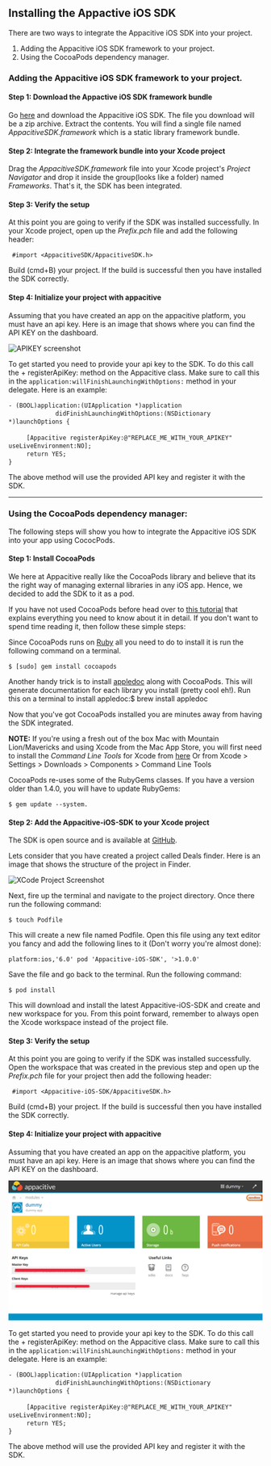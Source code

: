 Installing the Appactive iOS SDK
----

There are two ways to integrate the Appacitive iOS SDK into your project. 

1. Adding the Appacitive iOS SDK framework to your project.
2. Using the CocoaPods dependency manager.

### Adding the Appacitive iOS SDK framework to your project.

#### Step 1: Download the Appactive iOS SDK framework bundle

Go [here](https://cdn.appacitive.com/sdk/ios/appacitive-ios-sdk-v-0.9.framework.zip) and download the Appacitive iOS SDK. The file you download will be a zip archive. Extract the contents. You will  find a single file named *AppacitiveSDK.framework* which is a static library framework bundle.

#### Step 2: Integrate the framework bundle into your Xcode project

Drag the *AppacitiveSDK.framework* file into your Xcode project's *Project Navigator* and drop it inside the group(looks like a folder) named *Frameworks*. That's it, the SDK has been integrated.

#### Step 3: Verify the setup

At this point you are going to verify if the SDK was installed successfully. In your Xcode project, open up the *Prefix.pch* file and add the following header:

```
 #import <AppacitiveSDK/AppacitiveSDK.h> 
```

Build (cmd+B) your project. If the build is successful then you have installed the SDK correctly.

#### Step 4: Initialize your project with appacitive

Assuming that you have created an app on the appacitive platform, you must have an api key. Here is an image that shows where you can find the API KEY on the dashboard.

![APIKEY screenshot](http://cdn.appacitive.com/devcenter/ios/gettingstarted/apikey.png)

To get started you need to provide your api key to the SDK. To do this call the + registerApiKey: method on the Appacitive class. Make sure to call this in the ```application:willFinishLaunchingWithOptions:``` method in your delegate. Here is an example:

```
- (BOOL)application:(UIApplication *)application 
             didFinishLaunchingWithOptions:(NSDictionary *)launchOptions {

     [Appacitive registerApiKey:@"REPLACE_ME_WITH_YOUR_APIKEY" useLiveEnvironment:NO];
     return YES;
}
```

The above method will use the provided API key and register it with the SDK.

-----------------------------------------

### Using the CocoaPods dependency manager:
 
The following steps will show you how to integrate the Appacitive iOS SDK into your app using CococPods.

#### Step 1: Install CocoaPods

We here at Appacitive really like the CocoaPods library and believe that its the right way of managing external libraries in any iOS app. Hence, we decided to add the SDK to it as a pod.

If you have not used CocoaPods before head over to [this tutorial](http://www.raywenderlich.com/12139/introduction-to-cocoapods) that explains everything you need to know about it in detail. If you don't want to spend time reading it, then follow these simple steps:

Since CocoaPods runs on [Ruby](http://www.ruby-lang.org/en/) all you need to do to install it is run the following command on a terminal.

```
$ [sudo] gem install cocoapods
```

Another handy trick is to install [appledoc](http://gentlebytes.com/appledoc/) along with CocoaPods. This will generate documentation for each library you install (pretty cool eh!). Run this on a terminal to install appledoc:$ brew install appledoc

Now that you've got CocoaPods installed you are minutes away from having the SDK integrated.

**NOTE:**
If you're using a fresh out of the box Mac with Mountain Lion/Mavericks and using Xcode from the Mac App Store, you will first need to install the *Command Line Tools* for Xcode from [here](https://developer.apple.com/downloads/index.action) Or from Xcode > Settings > Downloads > Components > Command Line Tools

CocoaPods re-uses some of the RubyGems classes. If you have a version older than 1.4.0, you will have to update RubyGems: 

```
$ gem update --system.
```

#### Step 2: Add the Appacitive-iOS-SDK to your Xcode project

The SDK is open source and is available at [GitHub](https://github.com/appacitive/Appacitive-iOS-SDK).

Lets consider that you have created a project called Deals finder. Here is an image that shows the structure of the project in Finder.

![XCode Project Screenshot](http://cdn.appacitive.com/devcenter/ios/gettingstarted/xcodeproject.png)

Next, fire up the terminal and navigate to the project directory. Once there run the following command: 

```
$ touch Podfile
```

This will create a new file named Podfile.
Open this file using any text editor you fancy and add the following lines to it (Don't worry you're almost done):

```
platform:ios,'6.0' pod 'Appacitive-iOS-SDK', '>1.0.0'
```

Save the file and go back to the terminal. 
Run the following command:

```
$ pod install
```

This will download and install the latest Appacitive-iOS-SDK and create and new workspace for you.
From this point forward, remember to always open the Xcode workspace instead of the project file.

#### Step 3: Verify the setup

At this point you are going to verify if the SDK was installed successfully. Open the workspace that was created in the previous step and open up the *Prefix.pch* file for your project then add the following header:

```
 #import <Appacitive-iOS-SDK/AppacitiveSDK.h> 
```

Build (cmd+B) your project. If the build is successful then you have installed the SDK correctly.

#### Step 4: Initialize your project with appacitive

Assuming that you have created an app on the appacitive platform, you must have an api key. Here is an image that shows where you can find the API KEY on the dashboard.

![APIKEY screenshot](apikey.png)

To get started you need to provide your api key to the SDK. To do this call the + registerApiKey: method on the Appacitive class. Make sure to call this in the ```application:willFinishLaunchingWithOptions:``` method in your delegate. Here is an example:

```
- (BOOL)application:(UIApplication *)application 
             didFinishLaunchingWithOptions:(NSDictionary *)launchOptions {

     [Appacitive registerApiKey:@"REPLACE_ME_WITH_YOUR_APIKEY" useLiveEnvironment:NO];
     return YES;
}
```

The above method will use the provided API key and register it with the SDK.